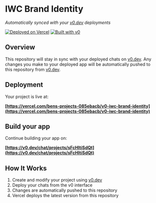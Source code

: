 # IWC Brand Identity

*Automatically synced with your [v0.dev](https://v0.dev) deployments*

[![Deployed on Vercel](https://img.shields.io/badge/Deployed%20on-Vercel-black?style=for-the-badge&logo=vercel)](https://vercel.com/bens-projects-085ebacb/v0-iwc-brand-identity)
[![Built with v0](https://img.shields.io/badge/Built%20with-v0.dev-black?style=for-the-badge)](https://v0.dev/chat/projects/sFcHltiSdQt)

## Overview

This repository will stay in sync with your deployed chats on [v0.dev](https://v0.dev).
Any changes you make to your deployed app will be automatically pushed to this repository from [v0.dev](https://v0.dev).

## Deployment

Your project is live at:

**[https://vercel.com/bens-projects-085ebacb/v0-iwc-brand-identity](https://vercel.com/bens-projects-085ebacb/v0-iwc-brand-identity)**

## Build your app

Continue building your app on:

**[https://v0.dev/chat/projects/sFcHltiSdQt](https://v0.dev/chat/projects/sFcHltiSdQt)**

## How It Works

1. Create and modify your project using [v0.dev](https://v0.dev)
2. Deploy your chats from the v0 interface
3. Changes are automatically pushed to this repository
4. Vercel deploys the latest version from this repository
